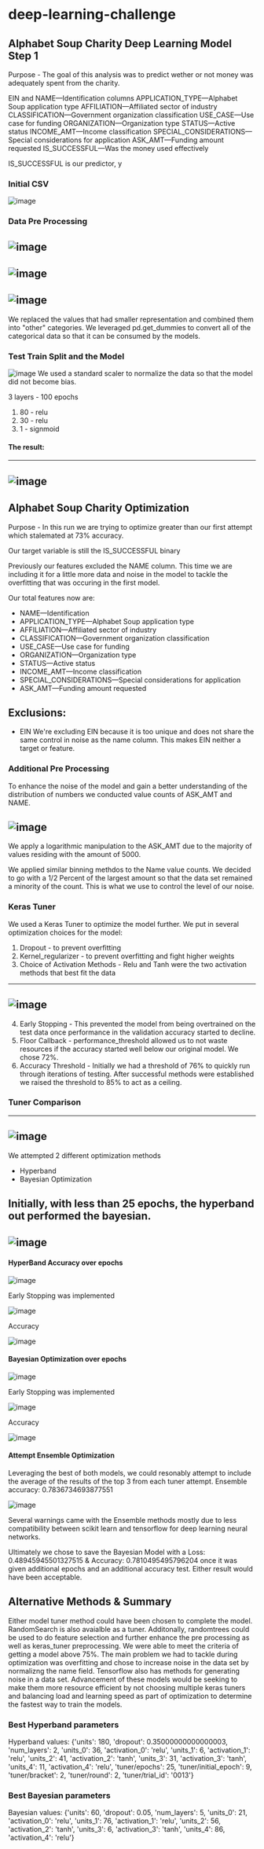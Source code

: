 # deep-learning-challenge

## Alphabet Soup Charity Deep Learning Model Step 1

Purpose - The goal of this analysis was to predict wether or not money was adequately spent from the charity.

EIN and NAME—Identification columns
APPLICATION_TYPE—Alphabet Soup application type
AFFILIATION—Affiliated sector of industry
CLASSIFICATION—Government organization classification
USE_CASE—Use case for funding
ORGANIZATION—Organization type
STATUS—Active status
INCOME_AMT—Income classification
SPECIAL_CONSIDERATIONS—Special considerations for application
ASK_AMT—Funding amount requested
IS_SUCCESSFUL—Was the money used effectively

IS_SUCCESSFUL is our predictor, y


### Initial CSV
![image](https://github.com/SwagmasterMatt/deep-learning-challenge/assets/133460903/26c3a8be-22ba-43d6-9af8-edef78f386bf)

### Data Pre Processing
![image](https://github.com/SwagmasterMatt/deep-learning-challenge/assets/133460903/8848f711-f688-4cd7-b9ba-a583e53b9098)
--------------------------------------------------------------------------
![image](https://github.com/SwagmasterMatt/deep-learning-challenge/assets/133460903/beb38a38-6b5a-4784-a1bd-c21ce946af72)
--------------------------------------------------------------------------
![image](https://github.com/SwagmasterMatt/deep-learning-challenge/assets/133460903/7b5372e2-e4f9-43ba-b6c8-2cd79dc78050)
--------------------------------------------------------------------------

We replaced the values that had smaller representation and combined them into "other" categories.
We leveraged pd.get_dummies to convert all of the categorical data so that it can be consumed by the models.

### Test Train Split and the Model

![image](https://github.com/SwagmasterMatt/deep-learning-challenge/assets/133460903/ecbd2aaa-4a4f-4880-acc8-7ce185af19e5)
We used a standard scaler to normalize the data so that the model did not become bias.

3 layers - 100 epochs
1. 80 - relu
2. 30 - relu
3. 1 - signmoid

#### The result: 
--------------------------------------------------------------------------
![image](https://github.com/SwagmasterMatt/deep-learning-challenge/assets/133460903/2dac415c-a4b7-46fd-b054-a2e79f9eb3c3)
--------------------------------------------------------------------------




## Alphabet Soup Charity Optimization

Purpose - In this run we are trying to optimize greater than our first attempt which stalemated at 73% accuracy.

Our target variable is still the IS_SUCCESSFUL binary 

Previously our features excluded the NAME column. This time we are including it for a little more data and noise in the model to tackle the overfitting that was occuring in the first model.

Our total features now are: 
- NAME—Identification
- APPLICATION_TYPE—Alphabet Soup application type
- AFFILIATION—Affiliated sector of industry
- CLASSIFICATION—Government organization classification
- USE_CASE—Use case for funding
- ORGANIZATION—Organization type
- STATUS—Active status
- INCOME_AMT—Income classification
- SPECIAL_CONSIDERATIONS—Special considerations for application
- ASK_AMT—Funding amount requested

Exclusions:
-----------------------
- EIN
We're excluding EIN because it is too unique and does not share the same control in noise as the name column. This makes EIN neither a target or feature.

### Additional Pre Processing
To enhance the noise of the model and gain a better understanding of the distribution of numbers we conducted value counts of ASK_AMT and NAME.

![image](https://github.com/SwagmasterMatt/deep-learning-challenge/assets/133460903/18224520-e513-47ee-b7e3-d1bc333848e5)
----------------------------------------------------------------------------

We apply a logarithmic manipulation to the ASK_AMT due to the majority of values residing with the amount of 5000.

We applied similar binning methdos to the Name value counts. We decided to go with a 1/2 Percent of the largest amount so that the data set remained a minority of the count. This is what we use to control the level of our noise.

### Keras Tuner

We used a Keras Tuner to optimize the model further. We put in several optimization choices for the model:

1. Dropout - to prevent overfitting
2. Kernel_regularizer - to prevent overfitting and fight higher weights
3. Choice of Activation Methods - Relu and Tanh were the two activation methods that best fit the data
----------------------------------------------------------------------------
![image](https://github.com/SwagmasterMatt/deep-learning-challenge/assets/133460903/b6cbcd60-8629-4760-b5c5-6b643bbf23f9)
----------------------------------------------------------------------------
4. Early Stopping - This prevented the model from being overtrained on the test data once performance in the validation accuracy started to decline.
5. Floor Callback - performance_threshold allowed us to not waste resources if the accuracy started well below our original model. We chose 72%.
6. Accuracy Threshold - Initially we had a threshold of 76% to quickly run through iterations of testing. After successful methods were established we raised the threshold to 85% to act as a ceiling.

### Tuner Comparison 
----------------------------------------------------------------------------
![image](https://github.com/SwagmasterMatt/deep-learning-challenge/assets/133460903/53324804-0049-49f3-aebb-3ea265a48a6b)
----------------------------------------------------------------------------
We attempted 2 different optimization methods
- Hyperband
- Bayesian Optimization

Initially, with less than 25 epochs, the hyperband out performed the bayesian. 
----------------------------------------------------------------------------
![image](https://github.com/SwagmasterMatt/deep-learning-challenge/assets/133460903/e02bdae7-53e5-400e-a83a-dbeb17925d7f)
----------------------------------------------------------------------------
#### HyperBand Accuracy over epochs
![image](https://github.com/SwagmasterMatt/deep-learning-challenge/assets/133460903/12e0d9be-d39b-4db3-841a-d4deb4cafeaa)

Early Stopping was implemented

![image](https://github.com/SwagmasterMatt/deep-learning-challenge/assets/133460903/6a158189-9964-4f00-b4fa-c597fc474ed8)

Accuracy

![image](https://github.com/SwagmasterMatt/deep-learning-challenge/assets/133460903/c0ccc167-c4af-4f11-87b6-79bdd7ed4ac1)


#### Bayesian Optimization over epochs
![image](https://github.com/SwagmasterMatt/deep-learning-challenge/assets/133460903/0283640d-4687-4bbe-9cab-bad4bac5b370)

Early Stopping was implemented 

![image](https://github.com/SwagmasterMatt/deep-learning-challenge/assets/133460903/11def60f-28cc-4367-80a7-a16f9fa6acaa)

Accuracy

![image](https://github.com/SwagmasterMatt/deep-learning-challenge/assets/133460903/3c117990-e602-4487-93d1-ec1d0020f475)


#### Attempt Ensemble Optimization

Leveraging the best of both models, we could resonably attempt to include the average of the results of the top 3 from each tuner attempt. Ensemble accuracy: 0.7836734693877551

![image](https://github.com/SwagmasterMatt/deep-learning-challenge/assets/133460903/c6130463-b255-4ddc-aa6b-f630a99bb091)

Several warnings came with the Ensemble methods mostly due to less compatibility between scikit learn and tensorflow for deep learning neural networks.

Ultimately we chose to save the Bayesian Model with a Loss: 0.48945945501327515 & Accuracy: 0.7810495495796204 once it was given additional epochs and an additional accuracy test. Either result would have been acceptable.

## Alternative Methods & Summary

Either model tuner method could have been chosen to complete the model. RandomSearch is also avaialble as a tuner. Additonally, randomtrees could be used to do feature selection and further enhance the pre processing as well as keras_tuner preprocessing. We were able to meet the criteria of getting a model above 75%. The main problem we had to tackle during optimization was overfitting and chose to increase noise in the data set by normalizng the name field. Tensorflow also has methods for generating noise in a data set. Advancement of these models would be seeking to make them more resource efficient by not choosing multiple keras tuners and balancing load and learning speed as part of optimization to determine the fastest way to train the models. 

### Best Hyperband parameters

Hyperband values: {'units': 180, 'dropout': 0.35000000000000003, 'num_layers': 2, 'units_0': 36, 'activation_0': 'relu', 'units_1': 6, 'activation_1': 'relu', 'units_2': 41, 'activation_2': 'tanh', 'units_3': 31, 'activation_3': 'tanh', 'units_4': 11, 'activation_4': 'relu', 'tuner/epochs': 25, 'tuner/initial_epoch': 9, 'tuner/bracket': 2, 'tuner/round': 2, 'tuner/trial_id': '0013'}

### Best Bayesian parameters

Bayesian values: {'units': 60, 'dropout': 0.05, 'num_layers': 5, 'units_0': 21, 'activation_0': 'relu', 'units_1': 76, 'activation_1': 'relu', 'units_2': 56, 'activation_2': 'tanh', 'units_3': 6, 'activation_3': 'tanh', 'units_4': 86, 'activation_4': 'relu'}
